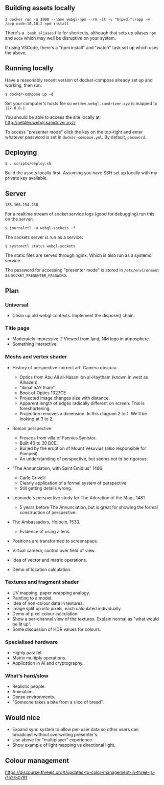 
## Building assets locally
```
$ docker run -u 1000 --name webgl-npm --rm -it -v "$(pwd)":/app -w /app node:18.18.2 npm install
```
There's a `.bash_aliases` file for shortcuts, although that sets up aliases `npm` and `node` which may well be disruptive on your system.

If using VSCode, there's a "npm install" and "watch" task set up which uses the above.

## Running locally
Have a reasonably recent version of docker-compose already set up and working, then run:
```
$ docker-compose up -d
```
Set your computer's hosts file so `netdev.webgl.samdriver.xyz` is mapped to `127.0.0.1`

You should be able to access the site locally at: http://netdev.webgl.samdriver.xyz/

To access "presenter mode" click the key on the top-right and enter whatever password is set in `docker-compose.yml`. By default, `password`.

## Deploying
```
$ . scripts/deploy.sh
```
Build the assets locally first. Assuming you have SSH set up locally with my private key available.

## Server
`188.166.154.230`

For a realtime stream of socket service logs (good for debugging) run this on the server:
```
$ journalctl -u webgl-sockets -f
```

The sockets server is run as a service:
```
$ systemctl status webgl-sockets
```

The static files are served through nginx. Which is also run as a systemd service.

The password for accessing "presenter mode" is stored in `/etc/environment` as `SOCKET_PRESENTER_PASSWORD`.

## Plan
### Universal
- Clean up old webgl contexts. Implement the dispose() chain.

### Title page
- Moderately impressive..? Viewed from land, NM logo in atmosphere.
- Something interactive.

### Meshs and vertex shader
- History of perspective-correct art. Camera obscura.
    - Optics from Abu Ali al-Hasan ibn al-Haytham (known in west as Alhazen).
    - "ibinal hAY tham"
    - Book of Optics 1027CE
    - Projected image changes size with distance.
    - Apparent length of edges radically different on screen. This is foreshortening.
    - Projection removes a dimension. In this diagram 2 to 1. We'll be looking at 3 to 2.

- Roman perspective
    - Frescos from villa of Fannius Synistor.
    - Built 40 to 30 BCE.
    - Buried by the eruption of Mount Vesuvius (also responsible for Pompeii)
    - An understanding of perspective, but seems not to be rigorous.

- "The Annunciation, with Saint Emidius" 1486
    - Carlo Crivelli
    - Clearly application of a formal system of perspective
    - Still getting details wrong.

- Leonardo's perspective study for The Adoration of the Magi, 1481.
    - 5 years before The Annunciation, but is great for showing the formal construction of perspective.

- The Ambassadors, Holbein, 1533.
    - Evidence of using a lens.

- Positions are transformed to screenspace.

- Virtual camera, control over field of view.
- Idea of vector and matrix operations.
- Demo of location calculation.

### Textures and fragment shader
- UV mapping, paper wrapping analogy.
- Painting to a model.
- Idea of non-colour data in textures.
- Image split up into pixels, each calculated individually.
- Demo of pixel colour calculation.
- Show a per-channel view of the textures. Explain normal as "what would be lit up".
- Some discussion of HDR values for colours.

### Specialised hardware
- Highly parallel.
- Matrix multiply operations.
- Application in AI and cryptography.

### What's hard/slow
- Realistic people.
- Animation.
- Dense environments.
- "Someone takes a bite from a slice of bread".

## Would nice
- Expand sync system to allow per-user data so other users can broadcast without overwriting presenter's.
- Use above for "multiplayer" experience.
- Show example of light mapping vs directional light.

## Colour management
https://discourse.threejs.org/t/updates-to-color-management-in-three-js-r152/50791
